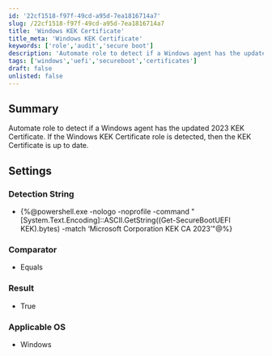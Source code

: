 ```yaml
---
id: '22cf1518-f97f-49cd-a95d-7ea1816714a7'
slug: /22cf1518-f97f-49cd-a95d-7ea1816714a7
title: 'Windows KEK Certificate'
title_meta: 'Windows KEK Certificate'
keywords: ['role','audit','secure boot']
description: 'Automate role to detect if a Windows agent has the updated 2023 KEK Certificate'
tags: ['windows','uefi','secureboot','certificates']
draft: false
unlisted: false
---
```


## Summary

Automate role to detect if a Windows agent has the updated 2023 KEK Certificate. If the Windows KEK Certificate role is detected, then the KEK Certificate is up to date.

## Settings


### Detection String

- {%@powershell.exe -nologo -noprofile -command "[System.Text.Encoding]::ASCII.GetString((Get-SecureBootUEFI KEK).bytes) -match ‘Microsoft Corporation KEK CA 2023’"@%}

### Comparator

- Equals

### Result

- True

### Applicable OS

- Windows